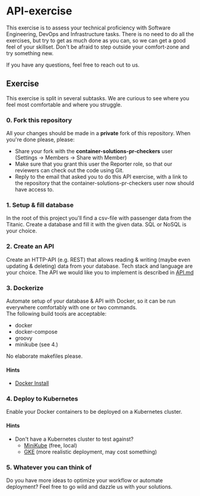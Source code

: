 # API-exercise

This exercise is to assess your technical proficiency with Software Engineering, DevOps and Infrastructure tasks.
There is no need to do all the exercises, but try to get as much done as you can, so we can get a good feel of your skillset.  Don't be afraid to step outside your comfort-zone and try something new.

If you have any questions, feel free to reach out to us.

## Exercise

This exercise is split in several subtasks. We are curious to see where you feel most comfortable and where you struggle.

### 0. Fork this repository
All your changes should be made in a **private** fork of this repository. When you're done please, please:
* Share your fork with the **container-solutions-pr-checkers** user (Settings -> Members -> Share with Member)
* Make sure that you grant this user the Reporter role, so that our reviewers can check out the code using Git.
* Reply to the email that asked you to do this API exercise, with a link to the repository that the container-solutions-pr-checkers user now should have access to.

### 1. Setup & fill database
In the root of this project you'll find a csv-file with passenger data from the Titanic. Create a database and fill it with the given data. SQL or NoSQL is your choice.

### 2. Create an API
Create an HTTP-API (e.g. REST) that allows reading & writing (maybe even updating & deleting) data from your database.
Tech stack and language are your choice. The API we would like you to implement is described in [API.md](./API.md)

### 3. Dockerize
Automate setup of your database & API with Docker, so it can be run everywhere comfortably with one or two commands.  
The following build tools are acceptable:
 * docker
 * docker-compose
 * groovy
 * minikube (see 4.)

No elaborate makefiles please.

#### Hints

- [Docker Install](https://www.docker.com/get-started)

### 4. Deploy to Kubernetes
Enable your Docker containers to be deployed on a Kubernetes cluster.

#### Hints

- Don't have a Kubernetes cluster to test against?
  - [MiniKube](https://kubernetes.io/docs/setup/minikube/) (free, local)
  - [GKE](https://cloud.google.com/kubernetes-engine/) (more realistic deployment, may cost something)

### 5. Whatever you can think of
Do you have more ideas to optimize your workflow or automate deployment? Feel free to go wild and dazzle us with your solutions.
